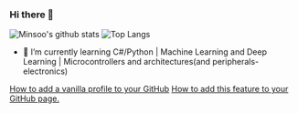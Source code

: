 ### Hi there 👋

<!--
**Mins0o/Mins0o** is a ✨ _special_ ✨ repository because its `README.md` (this file) appears on your GitHub profile.
-->
![Minsoo's github stats](https://readme-stats-cfgj2cxdy.vercel.app/api?username=Mins0o&count_private=true&hide=issues&show_icons=true)
![Top Langs](https://readme-stats-cfgj2cxdy.vercel.app/api/top-langs/?username=Mins0o&layout=compact)


- 🌱 I’m currently learning C#/Python | Machine Learning and Deep Learning | Microcontrollers and architectures(and peripherals-electronics)


[How to add a vanilla profile to your GitHub]()
[How to add this feature to your GitHub page.](https://github.com/anuraghazra/github-readme-stats)
